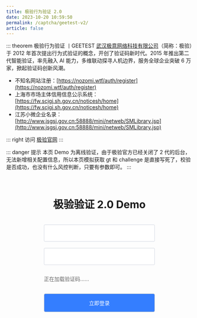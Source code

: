 ```yaml
---
title: 极验行为验证 2.0
date: 2023-10-20 10:59:50
permalink: /captcha/geetest-v2/
article: false
---
```


::: theorem 极验行为验证 <Badge text="2.0" type="error" vertical="middle"/>丨GEETEST
[武汉极意网络科技有限公司](https://www.tianyancha.com/company/699317632)（简称：极验）于 2012 年首次提出行为式验证的概念，开创了验证码新时代。2015 年推出第二代智能验证，率先融入 AI 能力，多维联动探寻人机边界，服务全球企业突破 6 万家，掀起验证码创新风潮。

- 不知名网站注册：[https://nozomi.wtf/auth/register](https://nozomi.wtf/auth/register)<Badge text="离线验证" type="error" vertical="middle"/>
- 上海市市场主体信用信息公示系统：[https://fw.scjgj.sh.gov.cn/noticesh/home](https://fw.scjgj.sh.gov.cn/noticesh/home)<Badge text="离线验证" type="error" vertical="middle"/>
- 江苏小微企业名录：[http://www.jsgsj.gov.cn:58888/mini/netweb/SMLibrary.jsp](http://www.jsgsj.gov.cn:58888/mini/netweb/SMLibrary.jsp)<Badge text="在线验证" type="error" vertical="middle"/>

::: right
访问 [极验官网](https://www.geetest.com/)
:::

::: danger 提示
本页 Demo 为离线验证，由于极验官方已经关闭了 2 代的后台，无法新增相关配置信息，所以本页模拟获取 gt 和 challenge 是直接写死了，校验是否成功，也没有什么风控判断，只要有参数即可。
:::

<!-- <style>
    .wrapper-geetest-v2 {
        width: 1200px;
        height: 700px;
        position: relative;
        overflow: hidden;
        margin-left: -150px;
    }
    .wrapper-geetest-v2 iframe {
        position: absolute;
        /*margin-top: -65px;*/
        /*margin-left: -20px;*/
        width: 1200px;
        height: 700px;
    }
</style>

<div class="wrapper-geetest-v2">
    <iframe src="https://fw.scjgj.sh.gov.cn/noticesh/home" scrolling="no"></iframe>
</div> -->

<br>

<style>
    .gt-submit {
        background: #347eff;
        border-radius: 4px;
        margin: 20px 0;
        display: inline-block;
        width: 300px;
        height: 50px;
        box-sizing: border-box;
        border: 1px solid #ccc;
        color: #fff;
        cursor: pointer;
        font-size: 14px;
        line-height: 49px;
    }
    .gt-submit:hover {
        background: #1A73E8;
    }
    .gt-input {
        display: inline-block;
        width: 300px;
        padding: 12px;
        border: 1px solid #d1d6e0;
        background-color: #fff;
        position: relative;
        cursor: pointer;
        -webkit-box-sizing: border-box;
        box-sizing: border-box;
        border-radius: 3px;
        color: #292f3a;
        font-size: 14px;
        line-height: 20px;
    }
    #gt-captcha {
        width: 300px;
        /* height: 50px; */
        margin-bottom: 10px;
        margin-top: 10px;
        display: inline-block;
    }
    .gt-show {
        display: block;
    }
    #gt-wait {
        text-align: left;
        color: #666;
        margin: 0;
        font-size: 14px;
    }
</style>
<div style="text-align: center">
    <h1>极验验证 2.0 Demo</h1>
    <form id="form">
        <br>
        <div>
            <input type="text" :placeholder="'\ue614 请输入账号'" id="username" maxlength="" class="iconfont gt-input">
        </div>
        <br>
        <div>
            <input type="text" :placeholder="'\ue69c 请输入密码'" id="password" maxlength="" class="iconfont gt-input">
        </div>
        <br>
        <div>
            <div id="gt-captcha">
                <p id="gt-wait" class="gt-show">正在加载验证码......</p>
            </div>
        </div>
        <input class="gt-submit" id="submit" type="submit" value="立即登录">
    </form>
</div>
<script type="text/javascript" src="https://lib.baomitu.com/jquery/1.9.1/jquery.min.js"></script>
<script type="text/javascript" src="https://static.geetest.com/static/tools/gt.js"></script>
<!-- <script type="text/javascript" src="https://static.geetest.com/static/js/geetest.0.0.0.js"></script>
<script type="text/javascript" src="https://static.geetest.com/static/js/offline.6.0.0.js"></script> -->
<script>
document.addEventListener('DOMContentLoaded', function () {
    var script = document.createElement('script');
    script.src = 'https://static.geetest.com/static/js/geetest.0.0.0.js';
    script.async = true;
    document.head.appendChild(script);
    script.onload = function () {
        var offlineScript = document.createElement('script');
        offlineScript.src = 'https://static.geetest.com/static/js/offline.6.0.0.js';
        document.head.appendChild(offlineScript);
    };
});
</script>
<script>
    setTimeout(function() {
        var handler = function (captchaObj) {
            captchaObj.appendTo('#gt-captcha');
            captchaObj.onReady(function () {
                $('#gt-wait').hide();
            });
            $('#submit').click(function (e) {
                var result = captchaObj.getValidate();
                if (!result) {
                    e.preventDefault();
                    return alert('请先完成验证！');
                }
                $.ajax({
                    url: 'https://api.spiderapi.cn/geetest2/login',
                    type: 'post',
                    dataType: 'json',
                    data: result,
                    success: function (data) {
                        if (data.result === 'success') {
                            alert('登录成功！');
                            captchaObj.reset();
                        } else if (data.result === 'fail') {
                            alert('登录失败，请重新验证！');
                            captchaObj.reset();
                        }
                    }
                });
            });
        };
        $.ajax({
            url: 'https://api.spiderapi.cn/geetest2/register',
            type: 'get',
            dataType: 'json',
            success: function (data) {
                initGeetest({
                    gt: data.gt,
                    challenge: data.challenge,
                    product: 'float', // 产品形式，包括：float，popup
                    offline: 1
                }, handler);
            }
        });
    }, 500);
</script>
